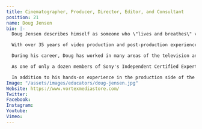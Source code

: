 ```yaml
---
title: Cinematographer, Producer, Director, Editor, and Consultant
position: 21
name: Doug Jensen
bio: |-
  Doug Jensen describes himself as someone who \"lives and breathes\" video production and digital photography. As an HD cinematographer, producer, director, editor, and consultant, Doug enjoys being involved in all facets of production.

  With over 35 years of video production and post-production experience, Doug combines his extensive professional experience with his teaching skills to bring a wide-ranging, real-world perspective to his independent training videos, books, and live classroom workshops.

  During his career, Doug has worked in many areas of the television and video production industry, including: freelance ENG/EFP owner-operator; cameraman for live sporting events and concerts; news photographer; director of photography for documentaries; and a corporate video writer/director/producer who specializes in training and promotional videos.

  As one of only a dozen members of Sony's Independent Certified Experts (I.C.E.) team, he frequently teaches HD workshops around the United States and in other countries, including Japan, where he has been sent by Sony to consult with their XDCAM product development engineers. Doug has taught camcorder workshops for Sony at every NAB convention since 2006.

  In addition to his hands-on experience in the production side of the business, Doug is also the founder of Vortex Media, which produces in-depth instructional videos, high-definition camcorder field guide books, and innovative production tools, including: the well-known WarmCards White Balance Reference System, and Storm Jacket Camera Covers.
Image: "/assets/images/educators/doug-jensen.jpg"
Website: https://www.vortexmediastore.com/
Twitter: 
Facebook: 
Instagram: 
Youtube: 
Vimeo: 
---
```



